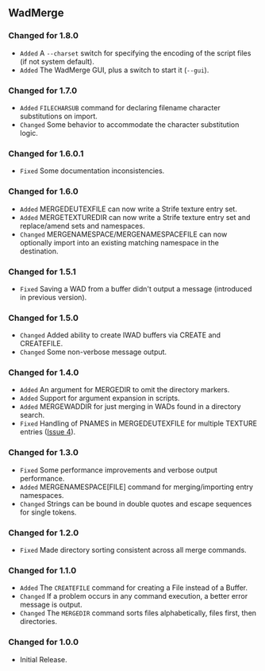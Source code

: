 WadMerge
--------

### Changed for 1.8.0

* `Added` A `--charset` switch for specifying the encoding of the script files (if not system default).
* `Added` The WadMerge GUI, plus a switch to start it (`--gui`).


### Changed for 1.7.0

* `Added` `FILECHARSUB` command for declaring filename character substitutions on import.
* `Changed` Some behavior to accommodate the character substitution logic.


### Changed for 1.6.0.1

* `Fixed` Some documentation inconsistencies.


### Changed for 1.6.0

* `Added` MERGEDEUTEXFILE can now write a Strife texture entry set.
* `Added` MERGETEXTUREDIR can now write a Strife texture entry set and replace/amend sets and namespaces.
* `Changed` MERGENAMESPACE/MERGENAMESPACEFILE can now optionally import into an existing matching namespace in the destination.


### Changed for 1.5.1

* `Fixed` Saving a WAD from a buffer didn't output a message (introduced in previous version).


### Changed for 1.5.0

* `Changed` Added ability to create IWAD buffers via CREATE and CREATEFILE.
* `Changed` Some non-verbose message output.


### Changed for 1.4.0

* `Added` An argument for MERGEDIR to omit the directory markers.
* `Added` Support for argument expansion in scripts.
* `Added` MERGEWADDIR for just merging in WADs found in a directory search.
* `Fixed` Handling of PNAMES in MERGEDEUTEXFILE for multiple TEXTURE entries 
  ([Issue 4](https://github.com/MTrop/DoomTools/issues/4)).


### Changed for 1.3.0

* `Fixed` Some performance improvements and verbose output performance.
* `Added` MERGENAMESPACE[FILE] command for merging/importing entry namespaces.
* `Changed` Strings can be bound in double quotes and escape sequences for single tokens.


### Changed for 1.2.0

* `Fixed` Made directory sorting consistent across all merge commands.


### Changed for 1.1.0

* `Added` The `CREATEFILE` command for creating a File instead of a Buffer.
* `Changed` If a problem occurs in any command execution, a better error message is output.
* `Changed` The `MERGEDIR` command sorts files alphabetically, files first, then directories.


### Changed for 1.0.0

* Initial Release.


